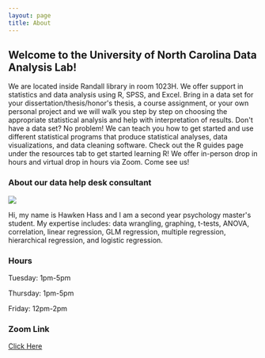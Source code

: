 ```yaml
---
layout: page
title: About
---
```


## Welcome to the University of North Carolina Data Analysis Lab!   

We are located inside Randall library in room 1023H. We offer support in statistics and data analysis using R, SPSS, and Excel. Bring in a data set for your dissertation/thesis/honor's thesis, a course assignment, or your own personal project and we will walk you step by step on choosing the appropriate statistical analysis and help with interpretation of results. Don't have a data set? No problem! We can teach you how to get started and use different statistical programs that produce statistical analyses, data visualizations, and data cleaning software. Check out the R guides page under the resources tab to get started learning R! We offer in-person drop in hours and virtual drop in hours via Zoom. Come see us!

### About our data help desk consultant

![](https://raw.githubusercontent.com/UNCW-Randall-Library/UNCW-Randall-Library.github.io/master/website%20picture.jpeg)

Hi, my name is Hawken Hass and I am a second year psychology master's student. My expertise includes: data wrangling, graphing, t-tests, ANOVA, correlation, linear regression, GLM regression, multiple regression, hierarchical regression, and logistic regression.

### Hours
Tuesday: 1pm-5pm 

Thursday: 1pm-5pm 

Friday: 12pm-2pm  

### Zoom Link
[Click Here](https://uncw.zoom.us/my/uncwdataanalysis)
